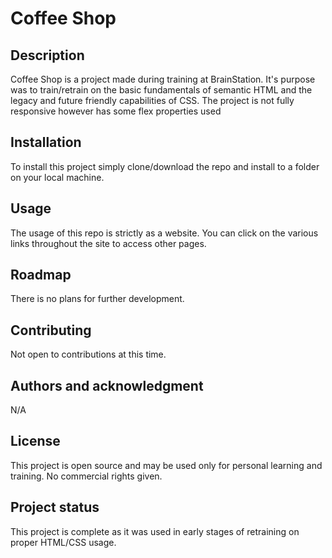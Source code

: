 # Coffee Shop

## Description

Coffee Shop is a project made during training at BrainStation. It's purpose was to train/retrain on the basic fundamentals of semantic HTML and the legacy and future friendly capabilities of CSS. The project is not fully responsive however has some flex properties used

## Installation

To install this project simply clone/download the repo and install to a folder on your local machine.

## Usage

The usage of this repo is strictly as a website. You can click on the various links throughout the site to access other pages. 

## Roadmap

There is no plans for further development.

## Contributing

Not open to contributions at this time.

## Authors and acknowledgment

N/A

## License

This project is open source and may be used only for personal learning and training. No commercial rights given.

## Project status

This project is complete as it was used in early stages of retraining on proper HTML/CSS usage.
